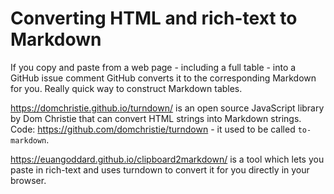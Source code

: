 # Converting HTML and rich-text to Markdown

If you copy and paste from a web page - including a full table - into a GitHub issue comment GitHub converts it to the corresponding Markdown for you. Really quick way to construct Markdown tables.

https://domchristie.github.io/turndown/ is an open source JavaScript library by Dom Christie that can convert HTML strings into Markdown strings. Code: https://github.com/domchristie/turndown - it used to be called `to-markdown`.

https://euangoddard.github.io/clipboard2markdown/ is a tool which lets you paste in rich-text and uses turndown to convert it for you directly in your browser.
